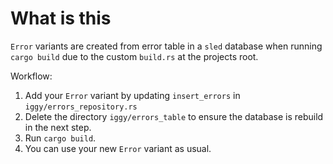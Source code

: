# What is this

`Error` variants are created from error table in a `sled` database
when running `cargo build` due to the custom `build.rs` at the projects
root.

Workflow:

1. Add your `Error` variant by updating `insert_errors` in `iggy/errors_repository.rs`
2. Delete the directory `iggy/errors_table` to ensure the database is rebuild in the next step.
3. Run `cargo build`.
4. You can use your new `Error` variant as usual.
